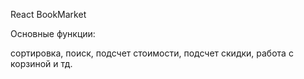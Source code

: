 React BookMarket

Основные функции: 

сортировка, 
поиск,
подсчет стоимости, 
подсчет скидки, 
работа с корзиной и тд.